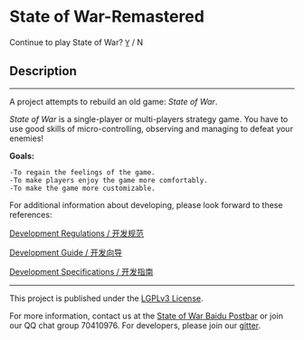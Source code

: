 # State of War-Remastered
Continue to play State of War? Y̲ / N

## Description
---
A project attempts to rebuild an old game: *State of War*.

*State of War* is a single-player or multi-players strategy game. You have to use good skills of
micro-controlling, observing and managing to defeat your enemies!

**Goals:**

    -To regain the feelings of the game.
    -To make players enjoy the game more comfortably.
    -To make the game more customizable.

For additional information about developing, please look forward to these references:

[Development Regulations / 开发规范](docs/REGULATIONS.md)

[Development Guide / 开发向导](docs/GUIDE.md)

[Development Specifications / 开发指南](docs/SPECIFICATIONS.md)

---

This project is published under the [LGPLv3 License](https://www.gnu.org/licenses/lgpl.html).

For more information, 
contact us at the [State of War Baidu Postbar](https://tieba.baidu.com/f?kw=%E8%93%9D%E8%89%B2%E8%AD%A6%E6%88%92&fr=index)
or join our QQ chat group 70410976. For developers, please join our [gitter](https://gitter.im/State-of-War-PostBar/Lobby?utm_source=share-link&utm_medium=link&utm_campaign=share-link).
